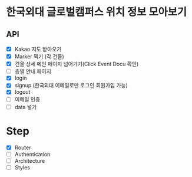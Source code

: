 # 한국외대 글로벌캠퍼스 위치 정보 모아보기

## API
- [x] Kakao 지도 받아오기
- [x] Marker 찍기 (각 건물)
- [x] 건물 상세 메인 페이지 넘어가기(Click Event Docu 확인)
- [ ] 층별 안내 페이지
- [x] login
- [x] signup (한국외대 이메일로만 로그인 회원가입 가능)
- [x] logout
- [ ] 이메일 인증
- [ ] data 넣기

# Step
- [x] Router
- [ ] Authentication
- [ ] Architecture
- [ ] Styles
